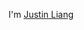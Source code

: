 I'm [Justin Liang](https://justinliang.me/)

<!---
justinliang1020/justinliang1020 is a ✨ special ✨ repository because its `README.md` (this file) appears on your GitHub profile.
You can click the Preview link to take a look at your changes.
--->
